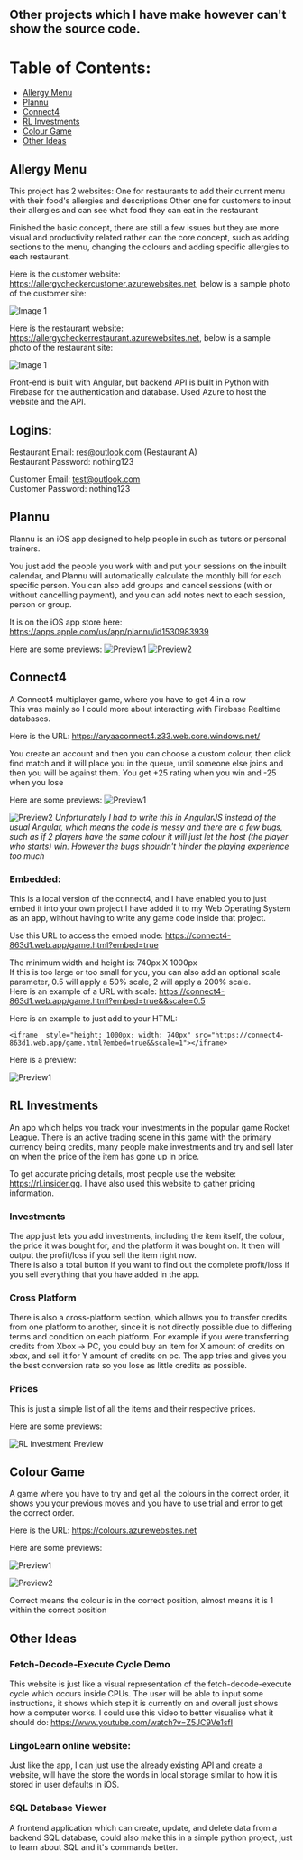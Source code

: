 ## Other projects which I have make however can't show the source code.


# Table of Contents:
- [Allergy Menu](#Allergy-Menu)
- [Plannu](#Plannu)
- [Connect4](#Connect4)
- [RL Investments](#RL-Investments)
- [Colour Game](#Colour-Game)
- [Other Ideas](#Other-Ideas)


## Allergy Menu
This project has 2 websites:
One for restaurants to add their current menu with their food's allergies and descriptions
Other one for customers to input their allergies and can see what food they can eat in the restaurant

Finished the basic concept, there are still a few issues but they are more visual and productivity related rather can the core concept, such as adding sections to the menu, changing the colours and adding specific allergies to each restaurant.

Here is the customer website: https://allergycheckercustomer.azurewebsites.net, below is a sample photo of the customer site:

![Image 1](https://github.com/AryaaSk/Other-Projects/blob/main/Previews/Allergy_Checker_Customer_1.png?raw=true)

Here is the restaurant website: https://allergycheckerrestaurant.azurewebsites.net, below is a sample photo of the restaurant site:

![Image 1](https://github.com/AryaaSk/Other-Projects/blob/main/Previews/Allergy_Checker_Restaurant_1.png?raw=true)

Front-end is built with Angular, but backend API is built in Python with Firebase for the authentication and database. Used Azure to host the website and the API.

## Logins:

Restaurant Email: res@outlook.com (Restaurant A)\
Restaurant Password: nothing123

Customer Email: test@outlook.com\
Customer Password: nothing123


## Plannu
Plannu is an iOS app designed to help people in such as tutors or personal trainers. 

You just add the people you work with and put your sessions on the inbuilt calendar, and Plannu will automatically calculate the monthly bill for each specific person. You can also add groups and cancel sessions (with or without cancelling payment), and you can add notes next to each session, person or group.

It is on the iOS app store here: https://apps.apple.com/us/app/plannu/id1530983939

Here are some previews:
![Preview1](https://github.com/AryaaSk/Other-Projects/blob/main/Previews/PlannuPreviews1.png?raw=true)
![Preview2](https://github.com/AryaaSk/Other-Projects/blob/main/Previews/PlannuPreviews2.png?raw=true)


## Connect4
A Connect4 multiplayer game, where you have to get 4 in a row\
This was mainly so I could more about interacting with Firebase Realtime databases.

Here is the URL: https://aryaaconnect4.z33.web.core.windows.net/

You create an account and then you can choose a custom colour, then click find match and it will place you in the queue, until someone else joins and then you will be against them. You get +25 rating when you win and -25 when you lose

Here are some previews:
![Preview1](https://github.com/AryaaSk/Other-Projects/blob/main/Previews/connect41.png?raw=true)

![Preview2](https://github.com/AryaaSk/Other-Projects/blob/main/Previews/connect43.png?raw=true)
*Unfortunately I had to write this in AngularJS instead of the usual Angular, which means the code is messy and there are a few bugs, such as if 2 players have the same colour it will just let the host (the player who starts) win. However the bugs shouldn't hinder the playing experience too much*

### Embedded:
This is a local version of the connect4, and I have enabled you to just embed it into your own project
I have added it to my Web Operating System as an app, without having to write any game code inside that project.

Use this URL to access the embed mode: https://connect4-863d1.web.app/game.html?embed=true

The minimum width and height is: 740px X 1000px\
If this is too large or too small for you, you can also add an optional scale parameter, 0.5 will apply a 50% scale, 2 will apply a 200% scale.\
Here is an example of a URL with scale: https://connect4-863d1.web.app/game.html?embed=true&&scale=0.5

Here is an example to just add to your HTML:
```
<iframe  style="height: 1000px; width: 740px" src="https://connect4-863d1.web.app/game.html?embed=true&&scale=1"></iframe>
```

Here is a preview:

![Preview1](https://github.com/AryaaSk/Other-Projects/blob/main/Previews/conenct4.png?raw=true)


## RL Investments
An app which helps you track your investments in the popular game Rocket League. There is an active trading scene in this game with the primary currency being credits, many people make investments and try and sell later on when the price of the item has gone up in price.

To get accurate pricing details, most people use the website: https://rl.insider.gg. I have also used this website to gather pricing information.

### Investments
The app just lets you add investments, including the item itself, the colour, the price it was bought for, and the platform it was bought on. It then will output the profit/loss if you sell the item right now.\
There is also a total button if you want to find out the complete profit/loss if you sell everything that you have added in the app.

### Cross Platform
There is also a cross-platform section, which allows you to transfer credits from one platform to another, since it is not directly possible due to differing terms and condition on each platform. For example if you were transferring credits from Xbox -> PC, you could buy an item for X amount of credits on xbox, and sell it for Y amount of credits on pc. The app tries and gives you the best conversion rate so you lose as little credits as possible.

### Prices
This is just a simple list of all the items and their respective prices.

Here are some previews: 

![RL Investment Preview](https://github.com/AryaaSk/Other-Projects/blob/main/Previews/RLInvestments.png?raw=true)


## Colour Game
A game where you have to try and get all the colours in the correct order, it shows you your previous moves and you have to use trial and error to get the correct order.

Here is the URL: https://colours.azurewebsites.net

Here are some previews:

![Preview1](https://github.com/AryaaSk/Other-Projects/blob/main/Previews/colourGame1.png?raw=true)

![Preview2](https://github.com/AryaaSk/Other-Projects/blob/main/Previews/colourGame2.png?raw=true)

Correct means the colour is in the correct position, almost means it is 1 within the correct position



## Other Ideas
### Fetch-Decode-Execute Cycle Demo
This website is just like a visual representation of the fetch-decode-execute cycle which occurs inside CPUs. The user will be able to input some instructions, it shows which step it is currently on and overall just shows how a computer works. I could use this video to better visualise what it should do: https://www.youtube.com/watch?v=Z5JC9Ve1sfI

### LingoLearn online website:
Just like the app, I can just use the already existing API and create a website, will have the store the words in local storage similar to how it is stored in user defaults in iOS.

### SQL Database Viewer
A frontend application which can create, update, and delete data from a backend SQL database, could also make this in a simple python project, just to learn about SQL and it's commands better.
